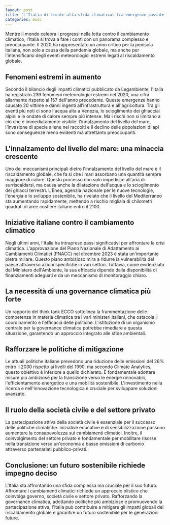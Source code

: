 ```yaml
---
layout: post
title: "L'Italia di fronte alla sfida climatica: tra emergenze passate e futuri rischi"
categories: misc
---
```


Mentre il mondo celebra i progressi nella lotta contro il cambiamento climatico, l'Italia si trova a fare i conti con un panorama complesso e preoccupante. Il 2020 ha rappresentato un anno critico per la penisola italiana, non solo a causa della pandemia globale, ma anche per l'intensificarsi degli eventi meteorologici estremi legati al riscaldamento globale.

## **Fenomeni estremi in aumento**

Secondo il bilancio degli impatti climatici pubblicato da Legambiente, l'Italia ha registrato 239 fenomeni meteorologici estremi nel 2020, una cifra allarmante rispetto ai 157 dell'anno precedente. Queste emergenze hanno causato 20 vittime e danni ingenti all'infrastruttura e all'agricoltura. Tra gli eventi più noti ci sono l'acqua alta a Venezia, lo scioglimento dei ghiacciai alpini e le ondate di calore sempre più intense. Ma i rischi non si limitano a ciò che è immediatamente visibile: l'innalzamento del livello del mare, l'invasione di specie aliene nei raccolti e il declino delle popolazioni di api sono conseguenze meno evidenti ma altrettanto preoccupanti.

## **L'innalzamento del livello del mare: una minaccia crescente**

Uno dei meccanismi principali dietro l'innalzamento del livello del mare è il riscaldamento globale, che fa sì che i mari assorbano una quantità sempre maggiore di calore. Questo processo non solo impedisce all'aria di surriscaldarsi, ma causa anche la dilatazione dell'acqua e lo scioglimento dei ghiacci terrestri. L'Enea, agenzia nazionale per le nuove tecnologie, l'energia e lo sviluppo sostenibile, ha rivelato che il livello del Mediterraneo sta aumentando rapidamente, mettendo a rischio migliaia di chilometri quadrati di aree costiere italiane entro il 2100.

## **Iniziative italiane contro il cambiamento climatico**

Negli ultimi anni, l'Italia ha intrapreso passi significativi per affrontare la crisi climatica. L'approvazione del Piano Nazionale di Adattamento ai Cambiamenti Climatici (PNACC) nel dicembre 2023 è stata un'importante pietra miliare. Questo piano ambizioso mira a ridurre la vulnerabilità del paese attraverso azioni specifiche in vari settori. Tuttavia, come evidenziato dal Ministero dell'Ambiente, la sua efficacia dipende dalla disponibilità di finanziamenti adeguati e da un meccanismo di monitoraggio chiaro.

## **La necessità di una governance climatica più forte**

Un rapporto del think tank ECCO sottolinea la frammentazione delle competenze in materia climatica tra i vari ministeri italiani, che ostacola il coordinamento e l'efficacia delle politiche. L'istituzione di un organismo centrale per la governance climatica potrebbe rimediare a questa situazione, garantendo un approccio integrato alle sfide ambientali.

## **Rafforzare le politiche di mitigazione**

Le attuali politiche italiane prevedono una riduzione delle emissioni del 26% entro il 2030 rispetto ai livelli del 1990, ma secondo Climate Analytics, questo obiettivo è inferiore a quello dichiarato. È fondamentale adottare misure più ambiziose per la transizione verso le energie rinnovabili, l'efficientamento energetico e una mobilità sostenibile. L'investimento nella ricerca e nell'innovazione tecnologica è cruciale per sviluppare soluzioni avanzate.

## **Il ruolo della società civile e del settore privato**

La partecipazione attiva della società civile è essenziale per il successo delle politiche climatiche. Iniziative educative e di sensibilizzazione possono aumentare la consapevolezza sui cambiamenti climatici. Inoltre, il coinvolgimento del settore privato è fondamentale per mobilitare risorse nella transizione verso un'economia a basse emissioni di carbonio attraverso partenariati pubblico-privati.

## **Conclusione: un futuro sostenibile richiede impegno deciso**

L'Italia sta affrontando una sfida complessa ma cruciale per il suo futuro. Affrontare i cambiamenti climatici richiede un approccio olistico che coinvolga governo, società civile e settore privato. Rafforzando la governance climatica, adottando politiche più ambiziose e promuovendo la partecipazione attiva, l'Italia può contribuire a mitigare gli impatti globali del riscaldamento globale e garantire un futuro sostenibile per le generazioni future.